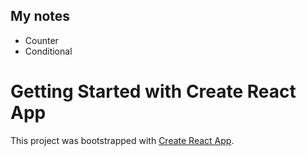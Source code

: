 ## My notes

* Counter
* Conditional


# Getting Started with Create React App

This project was bootstrapped with [Create React App](https://github.com/facebook/create-react-app).

